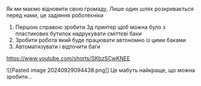 
Як ми маємо відновити свою громаду, 
Лише один шлях розкривається перед нами, це задіяння роботехніки

1. Першою справою зробити 3д принтер щоб можна було з пластикових бутилок надрукувати сміттєві баки
2. Зробити робота який буде працювати автономно із цими баками
3. Автоматизувати і відточити баги

https://www.youtube.com/shorts/SKbzSCwKNEE

![[Pasted image 20240929094438.png]]
Це мабуть найкраще, що можна зробити... 

